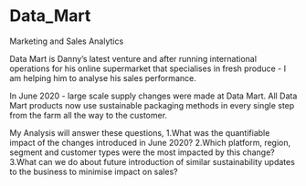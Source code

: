 # Data_Mart
Marketing and Sales Analytics

Data Mart is Danny’s latest venture and after running international operations for his online supermarket that specialises in fresh produce - I am helping him to analyse his sales performance.

In June 2020 - large scale supply changes were made at Data Mart. All Data Mart products now use sustainable packaging methods in every single step from the farm all the way to the customer.

My Analysis will answer these questions, 
1.What was the quantifiable impact of the changes introduced in June 2020?
2.Which platform, region, segment and customer types were the most impacted by this change?
3.What can we do about future introduction of similar sustainability updates to the business to minimise impact on sales?
